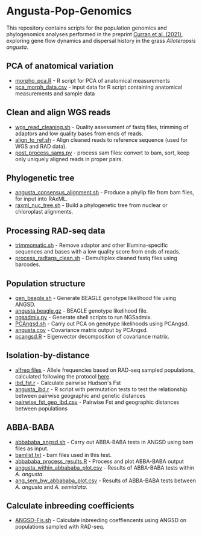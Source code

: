 # Angusta-Pop-Genomics
This repository contains scripts for the population genomics and phylogenomics analyses performed in the preprint [Curran et al. (2021)](https://doi.org/10.1101/2021.04.16.440116), exploring gene flow dynamics and dispersal history in the grass _Alloteropsis angusta_.

## PCA of anatomical variation
- [morpho_pca.R](https://github.com/evcurran/Angusta-Pop-Genomics/blob/main/morpho_pca.R) - R script for PCA of anatomical measurements
- [pca_morph_data.csv](https://github.com/evcurran/Angusta-Pop-Genomics/blob/main/pca_morph_data.csv) - input data for R script containing anatomical measurements and sample data

## Clean and align WGS reads
- [wgs_read_cleaning.sh](https://github.com/evcurran/Angusta-Pop-Genomics/blob/main/wgs_read_cleaning.sh) - Quality assessment of fastq files, trimming of adaptors and low quality bases from ends of reads.
- [align_to_ref.sh](https://github.com/evcurran/Angusta-Pop-Genomics/blob/main/align_to_ref.sh) - Align cleaned reads to reference sequence (used for WGS and RAD data).
- [post_process_sams.py](https://github.com/evcurran/Angusta-Pop-Genomics/blob/main/post_process_sams.py) - process sam files: convert to bam, sort, keep only uniquely aligned reads in proper pairs.

## Phylogenetic tree
- [angusta_consensus_alignment.sh](https://github.com/evcurran/Angusta-Pop-Genomics/blob/main/angusta_consensus_alignment.sh) - Produce a phylip file from bam files, for input into RAxML.
- [raxml_nuc_tree.sh](https://github.com/evcurran/Angusta-Pop-Genomics/blob/main/raxml_nuc_tree.sh) - Build a phylogenetic tree from nuclear or chloroplast alignments.

## Processing RAD-seq data
- [trimmomatic.sh](https://github.com/evcurran/Angusta-Pop-Genomics/blob/main/trimmomatic.sh) - Remove adaptor and other Illumina-specific sequences and bases with a low quality score from ends of reads.
- [process_radtags_clean.sh](https://github.com/evcurran/Angusta-Pop-Genomics/blob/main/process_radtags_clean.sh) - Demultiplex cleaned fastq files using barcodes.

## Population structure
- [gen_beagle.sh](https://github.com/evcurran/Angusta-Pop-Genomics/blob/main/gen_beagle.sh) - Generate BEAGLE genotype likelihood file using ANGSD.
- [angusta.beagle.gz](https://github.com/evcurran/Angusta-Pop-Genomics/blob/main/angusta.beagle.gz) - BEAGLE genotype likelihood file.
- [ngsadmix.py](https://github.com/evcurran/Angusta-Pop-Genomics/blob/main/ngsadmix.py) - Generate shell scripts to run NGSadmix.
- [PCAngsd.sh](https://github.com/evcurran/Angusta-Pop-Genomics/blob/main/pcangsd.R) - Carry out PCA on genotype likelihoods using PCAngsd.
- [angusta.cov](https://github.com/evcurran/Angusta-Pop-Genomics/blob/main/angusta.cov) - Covariance matrix output by PCAngsd.
- [pcangsd.R](https://github.com/evcurran/Angusta-Pop-Genomics/blob/main/pcangsd.R) - Eigenvector decomposition of covariance matrix.

## Isolation-by-distance 
- [alfreq files](https://github.com/evcurran/Angusta-Pop-Genomics/tree/main/alfreq) - Allele frequencies based on RAD-seq sampled populations, calculated following the protocol [here](https://github.com/visoca/popgenomworkshop-hmm).
- [ibd_fst.r](https://github.com/evcurran/Angusta-Pop-Genomics/blob/main/ibd_fst.r) - Calculate pairwise Hudson's Fst
- [angusta_ibd.r](https://github.com/evcurran/Angusta-Pop-Genomics/blob/main/angusta_ibd.r) - R script with permutation tests to test the relationship between pairwise geographic and genetic distances
- [pairwise_fst_geo_ibd.csv](https://github.com/evcurran/Angusta-Pop-Genomics/blob/main/pairwise_fst_geo_ibd.csv) - Pairwise Fst and geographic distances between populations 

## ABBA-BABA
- [abbababa_angsd.sh](https://github.com/evcurran/Angusta-Pop-Genomics/blob/main/abbababa_angsd.sh) - Carry out ABBA-BABA tests in ANGSD using bam files as input.
- [bamlist.txt](https://github.com/evcurran/Angusta-Pop-Genomics/blob/main/bamlist.txt) - bam files used in this test.
- [abbababa_process_results.R](https://github.com/evcurran/Angusta-Pop-Genomics/blob/main/abbababa_process_results.R) - Process and plot ABBA-BABA output
- [angusta_within_abbababa_plot.csv](https://github.com/evcurran/Angusta-Pop-Genomics/blob/main/angusta_within_abbababa_plot.csv) - Results of ABBA-BABA tests within _A. angusta_.
- [ang_sem_bw_abbababa_plot.csv](https://github.com/evcurran/Angusta-Pop-Genomics/blob/main/ang_sem_bw_abbababa_plot.csv) - Results of ABBA-BABA tests between _A. angusta_ and _A. semialata_.

## Calculate inbreeding coefficients
- [ANGSD-Fis.sh](https://github.com/evcurran/Angusta-Pop-Genomics/blob/main/ANGSD-Fis.sh) - Calculate inbreeding coeffiencents using ANGSD on populations sampled with RAD-seq.
